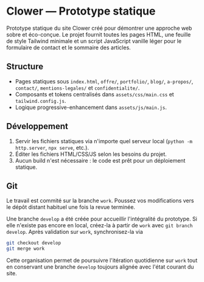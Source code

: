 # Clower — Prototype statique

Prototype statique du site Clower créé pour démontrer une approche web sobre et éco-conçue. Le projet fournit toutes les pages HTML, une feuille de style Tailwind minimale et un script JavaScript vanille léger pour le formulaire de contact et le sommaire des articles.

## Structure
- Pages statiques sous `index.html`, `offre/`, `portfolio/`, `blog/`, `a-propos/`, `contact/`, `mentions-legales/` et `confidentialite/`.
- Composants et tokens centralisés dans `assets/css/main.css` et `tailwind.config.js`.
- Logique progressive-enhancement dans `assets/js/main.js`.

## Développement
1. Servir les fichiers statiques via n'importe quel serveur local (`python -m http.server`, `npx serve`, etc.).
2. Éditer les fichiers HTML/CSS/JS selon les besoins du projet.
3. Aucun build n'est nécessaire : le code est prêt pour un déploiement statique.

## Git
Le travail est commité sur la branche `work`. Poussez vos modifications vers le dépôt distant habituel une fois la revue terminée.

Une branche `develop` a été créée pour accueillir l'intégralité du prototype. Si elle n'existe pas encore en local, créez-la à
partir de `work` avec `git branch develop`. Après validation sur `work`, synchronisez-la via

```bash
git checkout develop
git merge work
```

Cette organisation permet de poursuivre l'itération quotidienne sur `work` tout en conservant une branche `develop` toujours
alignée avec l'état courant du site.
